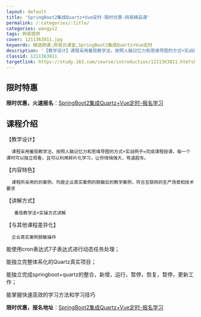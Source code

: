 ```yaml
---
layout: default
title: 'SpringBoot2集成Quartz+Vue定时-限时优惠-网易精品课'
permalink: /:categories/:title/
categories: wangyi2
tags: 网易提供
cover: 1211363811.jpg
keywords: 精选网课,网易云课堂,SpringBoot2集成Quartz+Vue定时
description: '【教学设计】课程采用番茄教学法，按照人脑记忆力和思维导图的方式+实战例子=完成课程授课，每一个课时可以独立观看，且可以利'
classid: 1211363811
targetlink: https://study.163.com/course/introduction/1211363811.htm?share=1&shareId=1025206652&utm_campaign=share&utm_medium=iphoneShare&utm_source=&utm_u=1025206652
---
```


## 限时特惠

**限时优惠，火速报名**：[SpringBoot2集成Quartz+Vue定时-报名学习](https://study.163.com/course/introduction/1211363811.htm?share=1&shareId=1025206652&utm_campaign=share&utm_medium=iphoneShare&utm_source=&utm_u=1025206652)

## 课程介绍

【教学设计】



      课程采用番茄教学法，按照人脑记忆力和思维导图的方式+实战例子=完成课程授课，每一个课时可以独立观看，且可以利用碎片化学习，让你悄悄强大，弯道超车。



【内容特色】



      课程所采用的的案例，均是企业真实案例的脱敏后的教学案例，符合互联网的生产场景和技术要求



【讲解方式】



       番茄教学法+实操方式讲解



【与其他课程差异化】



      企业真实案例脱敏操作



能使用cron表达式7子表达式进行动态任务处理；

能独立完整体系化的Quartz真实项目；

能独立完成springboot+quartz的整合，新增，运行，暂停，恢复，暂停，更新工作；

能掌握快速高效的学习方法和学习技巧

**限时优惠，报名地址**：[SpringBoot2集成Quartz+Vue定时-报名学习](https://study.163.com/course/introduction/1211363811.htm?share=1&shareId=1025206652&utm_campaign=share&utm_medium=iphoneShare&utm_source=&utm_u=1025206652)

